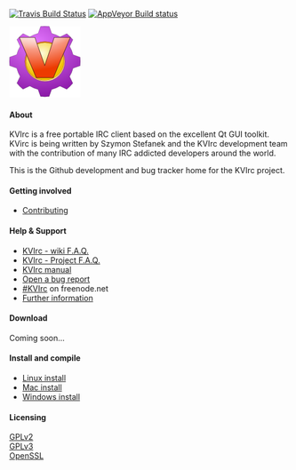 [![Travis Build Status](https://travis-ci.org/kvirc/KVIrc.svg?branch=master)](https://travis-ci.org/kvirc/KVIrc) [![AppVeyor Build status](https://ci.appveyor.com/api/projects/status/j6tjel0eaeyixcbn/branch/master?svg=true)](https://ci.appveyor.com/project/DarthGandalf/kvirc/branch/master)

![KVIrc logo](https://raw.githubusercontent.com/kvirc/KVIrc/master/data/icons/128x128/kvirc.png "KVIrc - The visual IRC client for the masses!")

#### About

KVIrc is a free portable IRC client based on the excellent Qt GUI toolkit.
KVirc is being written by Szymon Stefanek and the KVIrc development team with the contribution of many IRC addicted developers around the world.

This is the Github development and bug tracker home for the KVIrc project.

#### Getting involved

- [Contributing](http://www.kvirc.net/?id=contribute "Contribute")

#### Help & Support

- [KVIrc - wiki F.A.Q.](https://github.com/kvirc/KVIrc/wiki/FAQ "KVIrc - FAQ")
- [KVIrc - Project F.A.Q.](https://github.com/kvirc/KVIrc/blob/master/doc/FAQ "Project F.A.Q.")
- [KVIrc manual](http://www.kvirc.net/doc/ "KVIrc manual")
- [Open a bug report](https://github.com/kvirc/KVIrc/issues "Open a bug report")
- [#KVIrc](http://webchat.freenode.net?nick=kvirc-user&channels=%23kvirc&prompt=1&uio=OT10cnVlde) on freenode.net
- [Further information](https://github.com/kvirc/KVIrc/tree/master/doc "Further information reading")

#### Download

 Coming soon...

#### Install and compile

- [Linux install](https://github.com/kvirc/KVIrc/blob/master/doc/INSTALL "Linux install")
- [Mac install](https://github.com/kvirc/KVIrc/blob/master/doc/INSTALL-MacOS.txt "MacOS install")
- [Windows install](https://github.com/kvirc/KVIrc/blob/master/doc/INSTALL-Win32.txt "Windows 32 install")

#### Licensing

[GPLv2](https://github.com/kvirc/KVIrc/blob/master/doc/LICENSE-GPLV2 "GPLv2")  
[GPLv3](https://github.com/kvirc/KVIrc/blob/master/doc/LICENSE-GPLV3 "GPLv3")  
[OpenSSL](https://github.com/kvirc/KVIrc/blob/master/doc/LICENSE-OPENSSL "OpenSSL")